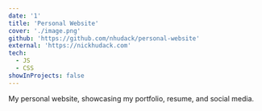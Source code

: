 ```yaml
---
date: '1'
title: 'Personal Website'
cover: './image.png'
github: 'https://github.com/nhudack/personal-website'
external: 'https://nickhudack.com'
tech:
  - JS
  - CSS
showInProjects: false
---
```


My personal website, showcasing my portfolio, resume, and social media.
